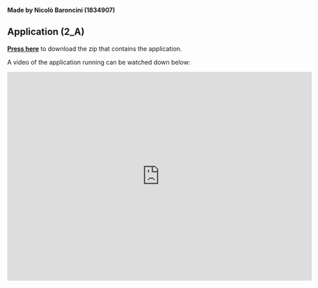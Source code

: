 **Made by Nicolò Baroncini (1834907)**
## Application (2_A)
**[Press here](https://drive.google.com/file/d/1CJtlTgCKAUS03fL33Lxss-KPURu8_Q_G/view?usp=sharing)** to download the zip that contains the application.

A video of the application running can be watched down below:
<iframe src="https://user-images.githubusercontent.com/78324346/136278237-be555cc8-bf18-45b4-bcd8-eb117570640e.mp4" width="700" height="480" frameborder="0" allowfullscreen=""> </iframe>
